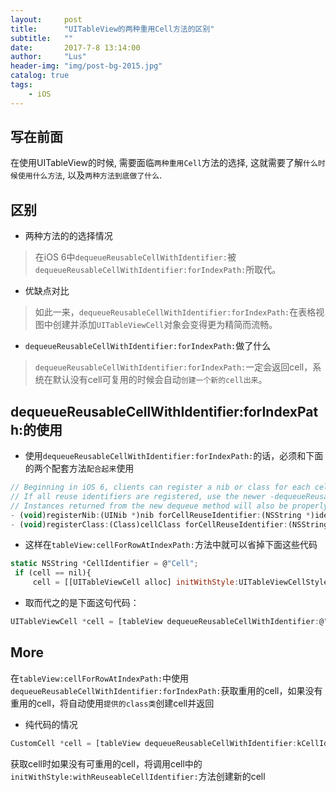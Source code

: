 ```yaml
---
layout:     post
title:      "UITableView的两种重用Cell方法的区别"
subtitle:   ""
date:       2017-7-8 13:14:00
author:     "Lus"
header-img: "img/post-bg-2015.jpg"
catalog: true
tags:
    - iOS
---
```



## 写在前面
在使用UITableView的时候, 需要面临`两种重用Cell`方法的选择, 这就需要了解`什么时候使用什么方法`, 以及`两种方法到底做了什么`.
## 区别
* 两种方法的的选择情况

>在iOS 6中`dequeueReusableCellWithIdentifier:`被`dequeueReusableCellWithIdentifier:forIndexPath:`所取代。

* 优缺点对比

>如此一来，`dequeueReusableCellWithIdentifier:forIndexPath:`在表格视图中创建并添加`UITableViewCell`对象会变得更为精简而流畅。

* `dequeueReusableCellWithIdentifier:forIndexPath:`做了什么

> `dequeueReusableCellWithIdentifier:forIndexPath:`一定会返回cell，系统在默认没有cell可复用的时候会自动`创建一个新的cell出来`。


## dequeueReusableCellWithIdentifier:forIndexPath:的使用

* 使用`dequeueReusableCellWithIdentifier:forIndexPath:`的话，必须和下面的两个配套方法`配合起来`使用

```js
// Beginning in iOS 6, clients can register a nib or class for each cell.
// If all reuse identifiers are registered, use the newer -dequeueReusableCellWithIdentifier:forIndexPath: to guarantee that a cell instance is returned.
// Instances returned from the new dequeue method will also be properly sized when they are returned.
- (void)registerNib:(UINib *)nib forCellReuseIdentifier:(NSString *)identifier NS_AVAILABLE_IOS(5_0);
- (void)registerClass:(Class)cellClass forCellReuseIdentifier:(NSString *)identifier NS_AVAILABLE_IOS(6_0);

```
* 这样在`tableView:cellForRowAtIndexPath:`方法中就可以省掉下面这些代码


```js
static NSString *CellIdentifier = @"Cell";
 if (cell == nil){
     cell = [[UITableViewCell alloc] initWithStyle:UITableViewCellStyleDefault reuseIdentifier:CellIdentifier];}
```
* 取而代之的是下面这句代码：

```js
UITableViewCell *cell = [tableView dequeueReusableCellWithIdentifier:@"Cell" forIndexPath:indexPath];
```
## More
在`tableView:cellForRowAtIndexPath:`中使用`dequeueReusableCellWithIdentifier:forIndexPath:`获取重用的cell，如果没有重用的cell，将自动使用`提供的class类`创建cell并返回

* 纯代码的情况

```js
CustomCell *cell = [tableView dequeueReusableCellWithIdentifier:kCellIdentify forIndexPath:indexPath];
```
获取cell时如果没有可重用的cell，将调用cell中的`initWithStyle:withReuseableCellIdentifier:`方法创建新的cell

